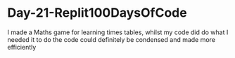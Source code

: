 # Day-21-Replit100DaysOfCode
I made a Maths game for learning times tables, whilst my code did do what I needed it to do the code could definitely be condensed and made more efficiently
